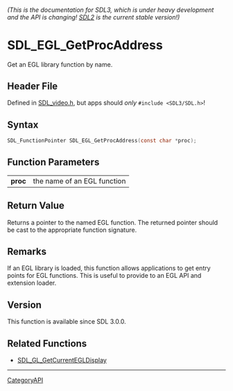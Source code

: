 ###### (This is the documentation for SDL3, which is under heavy development and the API is changing! [SDL2](https://wiki.libsdl.org/SDL2/) is the current stable version!)
# SDL_EGL_GetProcAddress

Get an EGL library function by name.

## Header File

Defined in [SDL_video.h](https://github.com/libsdl-org/SDL/blob/main/include/SDL3/SDL_video.h), but apps should _only_ `#include <SDL3/SDL.h>`!

## Syntax

```c
SDL_FunctionPointer SDL_EGL_GetProcAddress(const char *proc);

```

## Function Parameters

|              |                             |
| ------------ | --------------------------- |
| **proc**     | the name of an EGL function |

## Return Value

Returns a pointer to the named EGL function. The returned pointer should be
cast to the appropriate function signature.

## Remarks

If an EGL library is loaded, this function allows applications to get entry
points for EGL functions. This is useful to provide to an EGL API and
extension loader.

## Version

This function is available since SDL 3.0.0.

## Related Functions

* [SDL_GL_GetCurrentEGLDisplay](SDL_GL_GetCurrentEGLDisplay)

----
[CategoryAPI](CategoryAPI)

